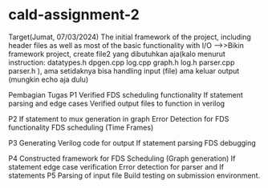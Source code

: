 # cald-assignment-2

Target(Jumat, 07/03/2024)
The initial framework of the project, including header files as well as most of the basic functionality with I/O
-->>Bikin framework project, create file2 yang dibutuhkan aja(kalo menurut instruction: 
  datatypes.h       dpgen.cpp             log.cpp
  graph.h           log.h                 parser.cpp
  parser.h
  ), ama setidaknya bisa handling input (file) ama keluar output (mungkin echo aja dulu)


Pembagian Tugas
P1
	Verified FDS scheduling functionality
	If statement parsing and edge cases
	Verified output files to function in verilog 

P2
	If statement to mux generation in graph
	Error Detection for FDS functionality
	FDS scheduling (Time Frames)

P3
	Generating Verilog code for output
	If statement parsing
	FDS debugging

P4
	Constructed framework for FDS Scheduling (Graph generation)
	If statement edge case verification
	Error detection for parser and If statements
P5
	Parsing of input file
	Build testing on submission environment.
